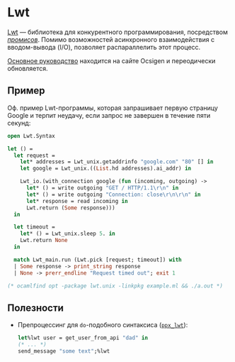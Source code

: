 # Lwt

[Lwt](https://github.com/ocsigen/lwt) &mdash; библиотека для конкурентного программирования, посредством [*промисов*](https://cs3110.github.io/textbook/chapters/ds/promises.html). Помимо возможностей асинхронного взаимодействия с вводом-вывода (I/O), позволяет распараллелить этот процесс.

[Основное руководство](http://ocsigen.org/lwt/latest/manual/manual) находится на сайте Ocsigen и переодически обновляется.

## Пример

Оф. пример Lwt-программы, которая запрашивает первую страницу Google и терпит неудачу, если запрос не завершен в течение пяти секунд:

```ocaml
open Lwt.Syntax

let () =
  let request =
    let* addresses = Lwt_unix.getaddrinfo "google.com" "80" [] in
    let google = Lwt_unix.((List.hd addresses).ai_addr) in

    Lwt_io.(with_connection google (fun (incoming, outgoing) ->
      let* () = write outgoing "GET / HTTP/1.1\r\n" in
      let* () = write outgoing "Connection: close\r\n\r\n" in
      let* response = read incoming in
      Lwt.return (Some response)))
  in

  let timeout =
    let* () = Lwt_unix.sleep 5. in
    Lwt.return None
  in

  match Lwt_main.run (Lwt.pick [request; timeout]) with
  | Some response -> print_string response
  | None -> prerr_endline "Request timed out"; exit 1

(* ocamlfind opt -package lwt.unix -linkpkg example.ml && ./a.out *)
```

## Полезности

- Препроцессинг для `do`-подобного синтаксиса ([`ppx_lwt`](https://ocsigen.org/lwt/4.1.0/api/Ppx_lwt)):
  ```ocaml
  let%lwt user = get_user_from_api "dad" in
  (* ... *)
  send_message "some text";%lwt
  ```